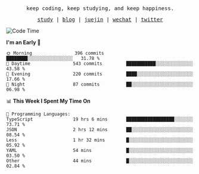 <p align="center">
  <samp>
    <span>keep coding, keep studying, and keep happiness.</span>
  </samp>
</p>

<p align="center">
  <samp>
    <a href="https://github.com/ouduidui/fe-study">study</a> |
    <a href="https://deweyou.me">blog</a>  |
    <a href="https://juejin.cn/user/4309700183594366">juejin</a> |
    <a href="https://user-images.githubusercontent.com/54696834/165071004-6509e3f2-90c3-448c-9d92-3da42b0c2021.jpeg">wechat</a> |
    <a href="https://twitter.com/ouduidui">twitter</a>
  </samp>
</p>

<!--START_SECTION:waka-->
![Code Time](http://img.shields.io/badge/Code%20Time-4%2C821%20hrs%2052%20mins-blue)

**I'm an Early 🐤** 

```text
🌞 Morning                396 commits         ████████░░░░░░░░░░░░░░░░░   31.78 % 
🌆 Daytime                543 commits         ███████████░░░░░░░░░░░░░░   43.58 % 
🌃 Evening                220 commits         ████░░░░░░░░░░░░░░░░░░░░░   17.66 % 
🌙 Night                  87 commits          ██░░░░░░░░░░░░░░░░░░░░░░░   06.98 % 
```


📊 **This Week I Spent My Time On** 

```text
💬 Programming Languages: 
TypeScript               19 hrs 6 mins       ██████████████████░░░░░░░   73.71 % 
JSON                     2 hrs 12 mins       ██░░░░░░░░░░░░░░░░░░░░░░░   08.54 % 
Less                     1 hr 32 mins        █░░░░░░░░░░░░░░░░░░░░░░░░   05.92 % 
YAML                     54 mins             █░░░░░░░░░░░░░░░░░░░░░░░░   03.50 % 
Other                    44 mins             █░░░░░░░░░░░░░░░░░░░░░░░░   02.84 % 
```


<!--END_SECTION:waka-->
